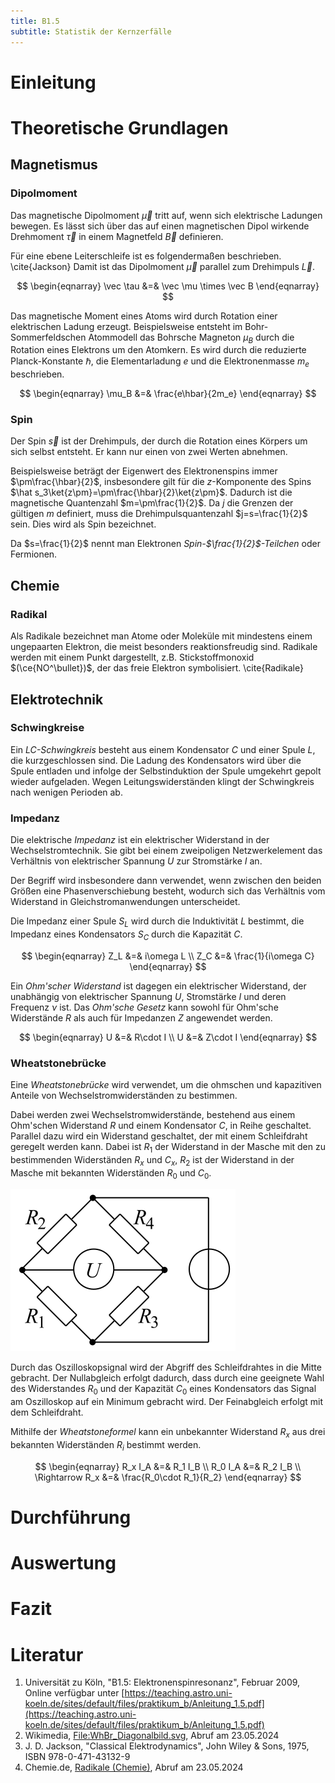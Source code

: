 ```yaml
---
title: B1.5
subtitle: Statistik der Kernzerfälle
---
```

# Einleitung

# Theoretische Grundlagen

## Magnetismus
### Dipolmoment
Das magnetische Dipolmoment $\vec \mu$ tritt auf, wenn sich elektrische Ladungen bewegen. Es lässt sich über das auf einen magnetischen Dipol wirkende Drehmoment $\vec \tau$ in einem Magnetfeld $\vec B$ definieren.

Für eine ebene Leiterschleife ist es folgendermaßen beschrieben. \cite{Jackson} Damit ist das Dipolmoment $\vec \mu$ parallel zum Drehimpuls $\vec{L}$.

$$
\begin{eqnarray}
    \vec \tau &=& \vec \mu \times \vec B
\end{eqnarray}
$$

Das magnetische Moment eines Atoms wird durch Rotation einer elektrischen Ladung erzeugt. Beispielsweise entsteht im Bohr-Sommerfeldschen Atommodell das Bohrsche Magneton $\mu_B$ durch die Rotation eines Elektrons um den Atomkern. Es wird durch die reduzierte Planck-Konstante $\hbar$, die Elementarladung $e$ und die Elektronenmasse $m_e$ beschrieben.

$$
\begin{eqnarray}
    \mu_B &=& \frac{e\hbar}{2m_e}
\end{eqnarray}
$$

### Spin
Der Spin $\vec s$ ist der Drehimpuls, der durch die Rotation eines Körpers um sich selbst entsteht. Er kann nur einen von zwei Werten abnehmen.

Beispielsweise beträgt der Eigenwert des Elektronenspins immer $\pm\frac{\hbar}{2}$, insbesondere gilt für die $z$-Komponente des Spins $\hat s_3\ket{z\pm}=\pm\frac{\hbar}{2}\ket{z\pm}$. Dadurch ist die magnetische Quantenzahl $m=\pm\frac{1}{2}$. Da $j$ die Grenzen der gültigen $m$ definiert, muss die Drehimpulsquantenzahl $j=s=\frac{1}{2}$ sein. Dies wird als Spin bezeichnet.

Da $s=\frac{1}{2}$ nennt man Elektronen *Spin-$\frac{1}{2}$-Teilchen* oder Fermionen.

## Chemie
### Radikal
Als Radikale bezeichnet man Atome oder Moleküle mit mindestens einem ungepaarten Elektron, die meist besonders reaktionsfreudig sind. Radikale werden mit einem Punkt dargestellt, z.B. Stickstoffmonoxid $(\ce{NO^\bullet})$, der das freie Elektron symbolisiert. \cite{Radikale}

## Elektrotechnik
### Schwingkreise
Ein *$LC$-Schwingkreis* besteht aus einem Kondensator $C$ und einer Spule $L$, die kurzgeschlossen sind. Die Ladung des Kondensators wird über die Spule entladen und infolge der Selbstinduktion der Spule umgekehrt gepolt wieder aufgeladen. Wegen Leitungswiderständen klingt der Schwingkreis nach wenigen Perioden ab.

### Impedanz
Die elektrische *Impedanz* ist ein elektrischer Widerstand in der Wechselstromtechnik. Sie gibt bei einem zweipoligen Netzwerkelement das Verhältnis von elektrischer Spannung $U$ zur Stromstärke $I$ an.

Der Begriff wird insbesondere dann verwendet, wenn zwischen den beiden Größen eine Phasenverschiebung besteht, wodurch sich das Verhältnis vom Widerstand in Gleichstromanwendungen unterscheidet.

Die Impedanz einer Spule $S_L$ wird durch die Induktivität $L$ bestimmt, die Impedanz eines Kondensators $S_C$ durch die Kapazität $C$.

$$
\begin{eqnarray}
    Z_L &=& i\omega L \\
    Z_C &=& \frac{1}{i\omega C}
\end{eqnarray}
$$

Ein *Ohm'scher Widerstand* ist dagegen ein elektrischer Widerstand, der unabhängig von elektrischer Spannung $U$, Stromstärke $I$ und deren Frequenz $\nu$ ist. Das *Ohm'sche Gesetz* kann sowohl für Ohm'sche Widerstände $R$ als auch für Impedanzen $Z$ angewendet werden.

$$
\begin{eqnarray}
    U &=& R\cdot I \\
    U &=& Z\cdot I
\end{eqnarray}
$$

### Wheatstonebrücke
Eine *Wheatstonebrücke* wird verwendet, um die ohmschen und kapazitiven Anteile von Wechselstromwiderständen zu bestimmen.

Dabei werden zwei Wechselstromwiderstände, bestehend aus einem Ohm'schen Widerstand $R$ und einem Kondensator $C$, in Reihe geschaltet. Parallel dazu wird ein Widerstand geschaltet, der mit einem Schleifdraht geregelt werden kann. Dabei ist $R_1$ der Widerstand in der Masche mit den zu bestimmenden Widerständen $R_x$ und $C_x$, $R_2$ ist der Widerstand in der Masche mit bekannten Widerständen $R_0$ und $C_0$.

![Schaltplan einer Wheatstonebrücke \cite{File:WhBr_Diagonalbild}](../media/B1.5/WhBr_Diagonalbild.png)

Durch das Oszilloskopsignal wird der Abgriff des Schleifdrahtes in die Mitte gebracht. Der Nullabgleich erfolgt dadurch, dass durch eine geeignete Wahl des Widerstandes $R_0$ und der Kapazität $C_0$ eines Kondensators das Signal am Oszilloskop auf ein Minimum gebracht wird. Der Feinabgleich erfolgt mit dem Schleifdraht.

Mithilfe der *Wheatstoneformel* kann ein unbekannter Widerstand $R_x$ aus drei bekannten Widerständen $R_i$ bestimmt werden.

$$
\begin{eqnarray}
    R_x I_A &=& R_1 I_B \\
    R_0 I_A &=& R_2 I_B \\
    \Rightarrow R_x &=& \frac{R_0\cdot R_1}{R_2}
\end{eqnarray}
$$

# Durchführung

# Auswertung

# Fazit

# Literatur
1. Universität zu Köln, "B1.5: Elektronenspinresonanz", Februar 2009, Online verfügbar unter [https://teaching.astro.uni-koeln.de/sites/default/files/praktikum_b/Anleitung_1.5.pdf](https://teaching.astro.uni-koeln.de/sites/default/files/praktikum_b/Anleitung_1.5.pdf)
2. Wikimedia, [File:WhBr_Diagonalbild.svg](https://upload.wikimedia.org/wikipedia/commons/e/e3/WhBr_Diagonalbild.svg), Abruf am 23.05.2024
3. J. D. Jackson, "Classical Elektrodynamics", John Wiley & Sons, 1975, ISBN 978-0-471-43132-9
4. Chemie.de, [Radikale (Chemie)](https://www.chemie.de/lexikon/Radikale_%28Chemie%29.html), Abruf am 23.05.2024
